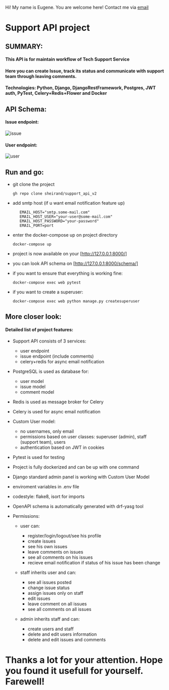   Hi! My name is Eugene. You are welcome here! Contact me via [email](mailto:eugene.osakovich@gmail.com)
 
 # Support API project
 
 ## SUMMARY:
 #### This API is for maintain workflow of Tech Support Service

 #### Here you can create Issue, track its status and communicate with support team through leaving comments.
 
 #### Technologies: Python, Django, DjangoRestFramework, Postgres, JWT auth, PyTest, Celery+Redis+Flower and Docker
 
 ## API Schema:
 
#### Issue endpoint:
![issue](https://user-images.githubusercontent.com/67389118/173232316-d7cd043c-ca25-42b8-ac5c-e36680205c60.jpg)
#### User endpoint:
![user](https://user-images.githubusercontent.com/67389118/173232324-1fd31f0d-d3c1-421d-934b-b3349322c08d.jpg)

## Run and go:
- git clone the project
 
      gh repo clone sheirand/support_api_v2

- add smtp host (if u want email notification feature up)

  ```EMAIL_USE_TLS=True
     EMAIL_HOST="smtp.some-mail.com"
     EMAIL_HOST_USER="your-user@some-mail.com"
     EMAIL_HOST_PASSWORD="your-password"
     EMAIL_PORT=port
     ```
     
- enter the docker-compose up on project directory
    
      docker-compose up

- project is now available on your  [http://127.0.0.1:8000/]

- you can look API schema on [http://127.0.0.1:8000/schema/]

- if you want to ensure that everything is working fine:

      docker-compose exec web pytest
 
- if you want to create a superuser:
 
      docker-compose exec web python manage.py createsuperuser


## More closer look:

#### Detailed list of project features:

- Support API consists of 3 services:
  - user endpoint
  - issue endpoint (include comments)
  - celery+redis for async email notification
- PostgreSQL is used as database for:
  - user model
  - issue model
  - comment model
- Redis is used as message broker for Celery 
- Celery is used for async email notification
- Custom User model: 
  - no usernames, only email
  - permissions based on user classes: superuser (admin), staff (support team), users
  - authentication based on JWT in cookies
- Pytest is used for testing
- Project is fully dockerized and can be up with one command
- Django standard admin panel is working with Custom User Model
- enviroment variables in .env file
- codestyle: flake8, isort for imports
- OpenAPI schema is automatically generated with drf-yasg tool
- Permissions:
  
  - user can:
  
    - register/login/logout/see his profile
    - create issues
    - see his own issues
    - leave comments on issues
    - see all comments on his issues
    - recieve email notification if status of his issue has been change
  
  - staff inherits user and can:
  
    - see all issues posted
    - change issue status
    - assign issues only on staff
    - edit issues
    - leave comment on all issues
    - see all comments on all issues
  
  - admin inherits staff and can:
  
    - create users and staff
    - delete and edit users information
    - delete and edit issues and comments
#
# Thanks a lot for your attention. Hope you found it usefull for yourself. Farewell!

